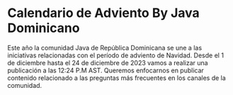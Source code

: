 # Calendario de Adviento By Java Dominicano

Este año la comunidad Java de República Dominicana se une a las iniciativas relacionadas con el período de adviento de Navidad. Desde el 1 de diciembre hasta el 24 de diciembre de 2023 vamos a realizar una publicación a las 12:24 P.M AST.  Queremos enfocarnos en publicar contenido relacionado a las preguntas más frecuentes en los canales de la comunidad. 
